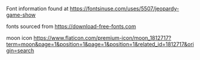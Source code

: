 Font information found at https://fontsinuse.com/uses/5507/jeopardy-game-show

fonts sourced from https://download-free-fonts.com

moon icon https://www.flaticon.com/premium-icon/moon_1812717?term=moon&page=1&position=1&page=1&position=1&related_id=1812717&origin=search